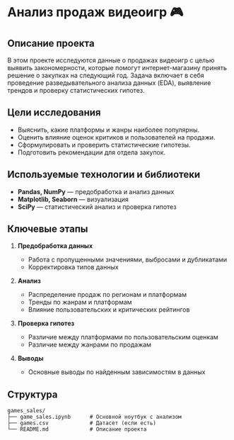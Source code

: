 # Анализ продаж видеоигр 🎮

## Описание проекта

В этом проекте исследуются данные о продажах видеоигр с целью выявить закономерности, которые помогут интернет-магазину принять решение о закупках на следующий год. Задача включает в себя проведение разведывательного анализа данных (EDA), выявление трендов и проверку статистических гипотез.

## Цели исследования

- Выяснить, какие платформы и жанры наиболее популярны.
- Оценить влияние оценок критиков и пользователей на продажи.
- Сформулировать и проверить статистические гипотезы.
- Подготовить рекомендации для отдела закупок.

## Используемые технологии и библиотеки

- **Pandas, NumPy** — предобработка и анализ данных
- **Matplotlib, Seaborn** — визуализация
- **SciPy** — статистический анализ и проверка гипотез

## Ключевые этапы

1. **Предобработка данных**
   - Работа с пропущенными значениями, выбросами и дубликатами
   - Корректировка типов данных

2. **Анализ**
   - Распределение продаж по регионам и платформам
   - Тренды по жанрам и платформам
   - Влияние пользовательских и критических рейтингов

3. **Проверка гипотез**
   - Различие между платформами по пользовательским оценкам
   - Различие между жанрами по продажам

4. **Выводы**
   - Основные выводы по найденным зависимостям в данных



## Структура

```
games_sales/
├── game_sales.ipynb      # Основной ноутбук с анализом
├── games.csv             # Датасет (если есть)
└── README.md             # Описание проекта
``` 